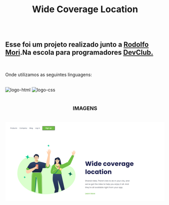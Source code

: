 <h1 align="center">Wide Coverage Location</h1>
<br>
<br>
<h2>Esse foi um projeto realizado junto a <a href="https://github.com/rodolfomori">Rodolfo Mori</a>.Na escola para programadores <a href="https://rodolfomori.com.br/devclub/">DevClub.</a></h2>

<br>

<p>Onde utilizamos as seguintes linguagens:</p>
<br>

<div display="inline">
<img src="https://img.shields.io/badge/HTML5-E34F26?style=for-the-badge&logo=html5&logoColor=white" alt="logo-html" />
<img src="https://img.shields.io/badge/CSS3-1572B6?style=for-the-badge&logo=css3&logoColor=white" alt="logo-css" />
</div>

<br>

<h3 align="center" >IMAGENS</h3>
<br>

<img src="https://github.com/KaiqueSouzaM/Wide-coverage-location/blob/master/Captura%20de%20Tela%20(76).png?raw=true" alt="logo-wide-coverage"/>
